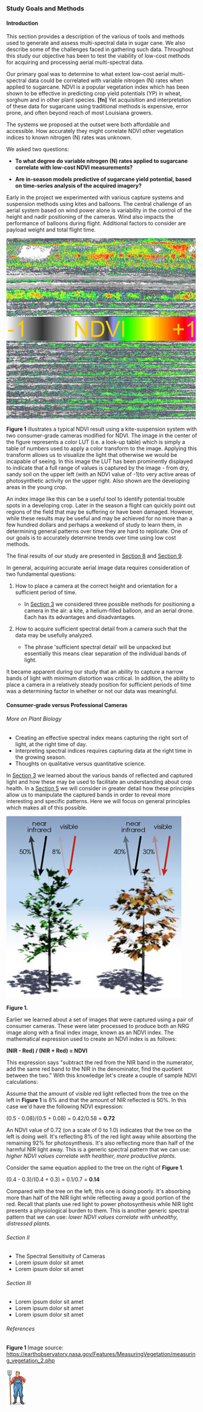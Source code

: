 ### Study Goals and Methods

#### Introduction

This section provides a description of the various of tools and methods used to generate and assess multi-spectral data in 
sugar cane. We also describe some of the challenges faced in gathering such data. Throughout this study our objective 
has been to test the viability of low-cost methods for acquiring and processing aerial multi-spectral data. 

Our primary goal was to determine to what extent low-cost aerial multi-spectral data could be correlated with variable 
nitrogen (N) rates when applied to sugarcane. NDVI is a popular vegetation index which has been shown to be effective in 
predicting crop yield potentials (YP) in wheat, sorghum and in other plant species. __[fn]__  Yet acquisition and interpretation 
of these data for sugarcane using traditional methods is expensive, error prone, and often beyond reach of most 
Louisiana growers.

The systems we proposed at the outset were both affordable and accessible. How accurately they might correlate 
NDVI other vegetation indices to known nitrogen (N) rates was unknown.

We asked two questions:

* __To what degree do variable nitrogen (N) rates applied to sugarcane correlate with low-cost NDVI measurements?__

* __Are in-season models predictive of sugarcane yield potential, based on time-series analysis of the acquired imagery?__

Early in the project we experimented with various capture systems and suspension methods using kites and 
balloons. The central challenge of an aerial system based on wind power alone is variability in the 
control of the height and nadir positioning of the cameras. Wind also impacts the performance of balloons during flight. 
Additional factors to consider are payload weight and total flight time. 

![](img/kite_image_fastie_lut.png)

__Figure 1__ illustrates a typical NDVI result using a kite-suspension system with two consumer-grade cameras modified 
for NDVI. The image in the center of the figure represents a color LUT (i.e. a look-up table) which is simply a table of 
numbers used to apply a color transform to the image. Applying this transform allows us to visualize the light that 
otherwise we would be incapable of seeing. In this image the LUT has been prominently displayed to indicate that a full 
range of values is captured by the image - from dry, sandy soil on the upper left (with an NDVI value of -1)to very active 
areas of photosynthetic activity on the upper right. Also shown are the developing areas in the young crop. 

An index image like this can be a useful tool to identify potential trouble spots in a developing crop. Later 
in the season a flight can quickly point out regions of the field that may be suffering or have been damaged. 
However, while these results may be useful and may be achieved for no more than a few hundred dollars and perhaps a 
weekend of study to learn them, in determining general patterns over time they are hard to replicate. One of our goals is to accurately determine trends over time using low cost methods. 
 
The final results of our study are 
presented in [Section 8](study_results_balloons.md) and [Section 9](readme_resources/study_results_drones.md). 

In general, acquiring accurate aerial image data requires consideration of two fundamental questions: 

1. How to place a camera at the correct height and orientation for a sufficient period of time.

    * In [Section 3](kites_balloons_drones.md) we considered three possible methods for positioning a camera 
    in the air: a kite, a helium-filled balloon, and an aerial drone. Each has its advantages and disadvantages.
    
2. How to acquire sufficient spectral detail from a camera such that the data may be usefully analyzed.

    * The phrase 'sufficient spectral detail' will be unpacked but essentially this means clear separation of the 
    individual bands of light.  
    
It became apparent during our study that an ability to capture a narrow bands of light with minimum distortion was critical. 
In addition, the ability to place a camera in a relatively steady position for sufficient periods of time was a determining 
factor in whether or not our data was meaningful.

#### Consumer-grade versus Professional Cameras

  

###### More on Plant Biology

* Creating an effective spectral index means capturing the right sort of light, at the right time of day. 
* Interpreting spectral indices requires capturing data at the right time in the growing season.
* Thoughts on qualitative versus quantitative science.

In [Section 3](kites_balloons_drones.md) we learned about the various bands of reflected and captured light and how these 
may be used to facilitate an understanding about crop health. In a [Section 5]() we will consider in greater detail how 
these principles allow us to manipulate the captured bands in order to reveal more interesting and specific patterns. 
Here we will focus on general principles which makes all of this possible. 

![](img/ndvi_biology.png) 

__Figure 1.__

Earlier we learned about a set of images that were captured using a pair of consumer cameras. These were later processed to produce both an NRG
image along with a final index image, known as an NDVI index. The mathematical expression used to create an NDVI index 
is as follows:

__(NIR - Red) / (NIR + Red) =  NDVI__

This expression says "subtract the red from the NIR band in the numerator, add the same red band to the NIR in the denominator, 
find the quotient between the two." With this knowledge let's create a couple of sample NDVI calculations:

Assume that the amount of visible red light reflected from the tree on the left in __Figure 1__ is 8% and that the amount of NIR 
reflected is 50%. In this case we'd have the following NDVI expression: 

(0.5 - 0.08)/(0.5 + 0.08) = 0.42/0.58 = __0.72__ 

An NDVI value of 0.72 (on a scale of 0 to 1.0) indicates that the tree on the left is doing well. It's reflecting 8% of the red light away while absorbing 
the remaining 92% for photosynthesis. It's also reflecting more than half of the harmful NIR light away. 
This is a generic spectral pattern that we can use: _higher NDVI values correlate with healthier, more productive plants_. 

Consider the same equation applied to the tree on the right of __Figure 1__. 
  
(0.4 - 0.3)/(0.4 + 0.3) = 0.1/0.7 = __0.14__ 

Compared with the tree on the left, this one is doing poorly. It's absorbing more than half of the NIR 
light while reflecting away a good portion of the red. Recall that plants use red light to power photosynthesis while NIR 
light presents a physiological burden to them. This is another generic spectral pattern that we can use: _lower NDVI values correlate with unhealthy, distressed plants_. 


###### Section II

* The Spectral Sensitivity of Cameras
* Lorem ipsum dolor sit amet
* Lorem ipsum dolor sit amet

###### Section III

* Lorem ipsum dolor sit amet
* Lorem ipsum dolor sit amet
* Lorem ipsum dolor sit amet


###### References
__Figure 1__ Image source: https://earthobservatory.nasa.gov/Features/MeasuringVegetation/measuring_vegetation_2.php

![](img/farmera.png) 